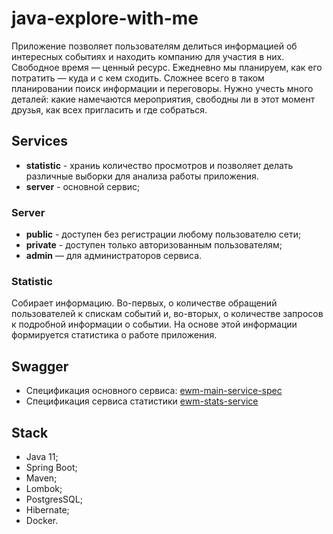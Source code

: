 # java-explore-with-me
Приложение позволяет пользователям делиться информацией об интересных событиях и находить компанию для участия в них. 
Свободное время — ценный ресурс. Ежедневно мы планируем, как его потратить — куда и с кем сходить. Сложнее всего в таком планировании поиск информации и переговоры. Нужно учесть много деталей: какие намечаются мероприятия, свободны ли в этот момент друзья, как всех пригласить и где собраться.

## Services
- **statistic** - храниь количество просмотров и позволяет делать различные выборки для анализа работы приложения.
- **server** - основной сервиc;

### Server
- **public** - доступен без регистрации любому пользователю сети;
- **private** - доступен только авторизованным пользователям;
- **admin** — для администраторов сервиса.

### Statistic
Cобирает информацию. Во-первых, о количестве обращений пользователей к спискам событий и, во-вторых, о количестве запросов к подробной информации о событии. На основе этой информации формируется статистика о работе приложения.

## Swagger
- Cпецификация основного сервиса: [ewm-main-service-spec](https://raw.githubusercontent.com/yandex-praktikum/java-explore-with-me/main/ewm-main-service-spec.json)
- Cпецификация сервиса статистики [ewm-stats-service](https://raw.githubusercontent.com/yandex-praktikum/java-explore-with-me/main/ewm-stats-service-spec.json)

## Stack
- Java 11;
- Spring Boot;
- Maven;
- Lombok;
- PostgresSQL;
- Hibernate;
- Docker.
